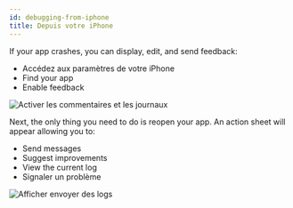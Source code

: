 ```yaml
---
id: debugging-from-iphone
title: Depuis votre iPhone
---
```


If your app crashes, you can display, edit, and send feedback:

* Accédez aux paramètres de votre iPhone
* Find your app
* Enable feedback

![Activer les commentaires et les journaux](assets/en/debugging/activate-feedback-logs.png)

Next, the only thing you need to do is reopen your app. An action sheet will appear allowing you to:
* Send messages
* Suggest improvements
* View the current log
* Signaler un problème

![Afficher envoyer des logs](assets/en/debugging/display-send-logs.png)


